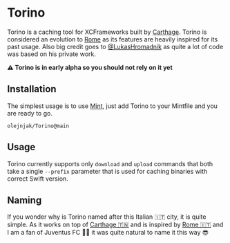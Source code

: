 # Torino

Torino is a caching tool for XCFrameworks built by [Carthage][carthage]. Torino is considered an evolution to [Rome][rome] as its features are heavily inspired for its past usage. Also big credit goes to [@LukasHromadnik](https://github.com/LukasHromadnik) as quite a lot of code was based on his private work.

**⚠️ Torino is in early alpha so you should not rely on it yet**

## Installation

The simplest usage is to use [Mint](https://github.com/yonaskolb/Mint), just add Torino to your Mintfile and you are ready to go.

```
olejnjak/Torino@main
```

## Usage

Torino currently supports only `download` and `upload` commands that both take a single `--prefix` parameter that is used for caching binaries with correct Swift version.

## Naming 

If you wonder why is Torino named after this Italian 🇮🇹  city, it is quite simple. As it works on top of [Carthage 🇹🇳][carthage] and is inspired by [Rome 🇮🇹][rome] and I am a fan of Juventus FC 🖤🤍 it was quite natural to name it this way 😎

[carthage]: https://github.com/Carthage/Carthage
[rome]: https://github.com/tmspzz/Rome